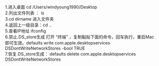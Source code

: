 1.进入桌面  cd /Users/windyoung1990/Desktop  
2.列出文件列表 ： ls  
3.cd dirname 进入文件夹  
4.返回上一级目录：cd ..  
5.查看IP地址  ifconfig  
6.禁止.DS_store生成 打开   “终端” ，复制黏贴下面的命令，回车执行，重启Mac即可生效。defaults write com.apple.desktopservices DSDontWriteNetworkStores -bool TRUE  
7.恢复.DS_store生成： defaults delete com.apple.desktopservices DSDontWriteNetworkStores

